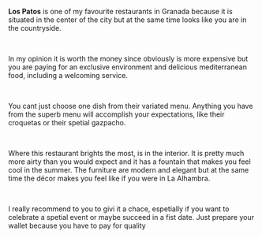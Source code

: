 <p><b>Los Patos</b> is one of my favourite restaurants in Granada because
it is situated in the center of the city but at the same time looks like you are in the countryside.</p>
<br>

<p>In my opinion it is worth the money since obviously is more expensive
but you are paying for an exclusive environment and delicious mediterranean food, including a welcoming service.</p>
<br>

<p>You cant just choose one dish from their variated menu. Anything you have from the superb
menu will accomplish your expectations, like their croquetas
or their spetial gazpacho.</p>
<br>

<p>Where this restaurant brights the most, is in the interior. It is
pretty much more airty than you would expect and it has a fountain that makes you feel cool in the summer. The furniture
are modern and elegant but at the same time the décor
makes you feel like if you were in La Alhambra.</p>
<br>

<p>I really recommend to you to givi it a chace, espetially if you want to celebrate a spetial event or maybe succeed
in a fist date. Just prepare your wallet because you have to pay for quality</p>
